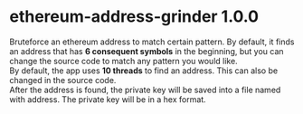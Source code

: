 # ethereum-address-grinder 1.0.0
Bruteforce an ethereum address to match certain pattern. By default, it finds an address
that has __6 consequent symbols__ in the beginning, but you can change the source code to match any
pattern you would like.  
By default, the app uses __10 threads__ to find an address. This can also be changed in the source code.  
After the address is found, the private key will be saved into a file named with address. The private
key will be in a hex format.